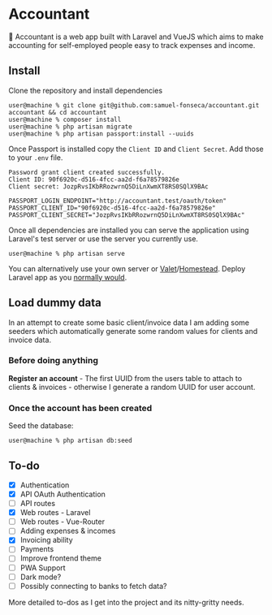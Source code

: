# Accountant

🧮 Accountant is a web app built with Laravel and VueJS which aims to make accounting for self-employed people easy to track expenses and income.

## Install

Clone the repository and install dependencies

```console
user@machine % git clone git@github.com:samuel-fonseca/accountant.git accountant && cd accountant
user@machine % composer install
user@machine % php artisan migrate
user@machine % php artisan passport:install --uuids
```

Once Passport is installed copy the `Client ID` and `Client Secret`. Add those to your `.env` file.

```console
Password grant client created successfully.
Client ID: 90f6920c-d516-4fcc-aa2d-f6a78579826e
Client secret: JozpRvsIKbRRozwrnQ5DiLnXwmXT8RS0SQlX9BAc
```

```.env
PASSPORT_LOGIN_ENDPOINT="http://accountant.test/oauth/token"
PASSPORT_CLIENT_ID="90f6920c-d516-4fcc-aa2d-f6a78579826e"
PASSPORT_CLIENT_SECRET="JozpRvsIKbRRozwrnQ5DiLnXwmXT8RS0SQlX9BAc"
```

Once all dependencies are installed you can serve the application using Laravel's test server or use the server you currently use.

```console
user@machine % php artisan serve
```

You can alternatively use your own server or [Valet](https://laravel.com/docs/7.x/valet)/[Homestead](https://laravel.com/docs/7.x/homestead). Deploy Laravel app as you [normally would](https://laravel.com/docs/7.x/deployment).

## Load dummy data

In an attempt to create some basic client/invoice data I am adding some seeders which automatically generate some random values for clients and invoice data.

### Before doing anything

**Register an account** - The first UUID from the users table to attach to clients & invoices - otherwise I generate a random UUID for user account.

### Once the account has been created

Seed the database:

```console
user@machine % php artisan db:seed
```

## To-do

- [x] Authentication
- [x] API OAuth Authentication
- [ ] API routes
- [x] Web routes - Laravel
- [ ] Web routes - Vue-Router
- [ ] Adding expenses & incomes
- [x] Invoicing ability
- [ ] Payments
- [ ] Improve frontend theme
- [ ] PWA Support
- [ ] Dark mode?
- [ ] Possibly connecting to banks to fetch data?

More detailed to-dos as I get into the project and its nitty-gritty needs.
